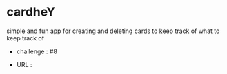 # cardheY

  simple and fun app for creating and deleting cards to keep track of what to keep track of 
  
  - challenge : #8
  
 - URL :

